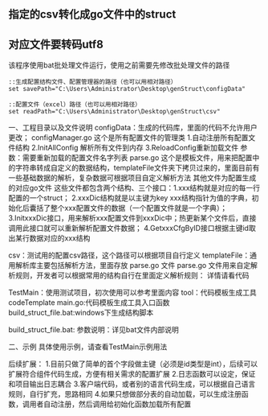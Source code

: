 ## 指定的csv转化成go文件中的struct ##
## 对应文件要转码utf8 ##
该程序使用bat批处理文件运行，使用之前需要先修改批处理文件的路径

	::生成配置结构文件、配置管理器的路径（也可以用相对路径）
    set savePath="C:\Users\Administrator\Desktop\genStruct\configData"
	
	::配置文件（excel）路径（也可以用相对路径）
    set readPath="C:\Users\Administrator\Desktop\genStruct\csv"

一、工程目录以及文件说明
configData：生成的代码库，里面的代码不允许用户更改；
			configManager.go 这个是所有配置文件的管理类
							1.自动注册所有配置文件结构
							2.InitAllConfig 解析所有文件到内存
							3.ReloadConfig重新加载文件 参数：需要重新加载的配置文件名字列表
			parse.go 这个是模板文件，用来把配置中的字符串转成自定义的数据结构，templateFile文件夹下拷贝过来的，里面目前有一些基础数据的解析，复杂数据可根据项目自定义解析方法
			其他文件为配置生成的对应go文件
			这些文件都包含两个结构、三个接口：1.xxx结构就是对应的每一行配置的一个struct；
											  2.xxxDic结构就是以主键为key xxx结构指针为值的字典，初始化后囊括了整个xxx配置文件的数据（一个配置文件就是一个字典）；
											  3.InitxxxDic接口，用来解析xxx配置文件到xxxDic中；热更新某个文件后，直接调用此接口就可以重新解析配置文件数据；
											  4.GetxxxCfgByID接口根据主键id取出某行数据对应的xxx结构
											  
csv：测试用的配置csv路径，这个路径可以根据项目自行定义
templateFile：通用解析库主要包括解析方法，里面存放 parse.go 文件
			parse.go 文件用来自定解析规则，开发者可以根据常用的结构自行在里面定义解析规则：
			详情请看代码
			
TestMain：使用测试项目，初次使用可以参考里面内容
tool：代码模板生成工具 codeTemplate
main.go:代码模板生成工具入口函数
build_struct_file.bat:windows下生成结构脚本


build_struct_file.bat:
参数说明：详见bat文件内部说明

二、示例
具体使用示例，请查看TestMain示例用法


后续扩展：
1.目前只做了简单的首个字段做主键（必须是id类型是int），后续可以扩展符合组件代码生成，方便有相关需求的配置扩展
2.日志函数可以设定，保证和项目输出日志耦合
3.客户端代码，或者别的语言代码生成，可以根据自己语言规则，自行扩充，思路相同
4.如果只想做部分表的自动加载，可以生成注册函数，调用者自动注册，然后调用给初始化函数加载所有配置